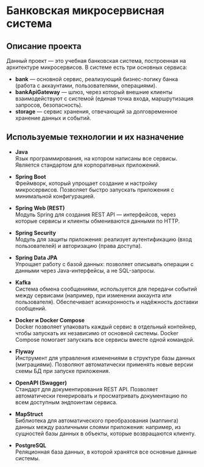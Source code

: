 # Банковская микросервисная система

## Описание проекта

Данный проект — это учебная банковская система, построенная на архитектуре микросервисов. В системе есть три основных сервиса:

- **bank** — основной сервис, реализующий бизнес-логику банка (работа с аккаунтами, пользователями, операциями).
- **bankApiGateway** — шлюз, через который внешние клиенты взаимодействуют с системой (единая точка входа, маршрутизация запросов, безопасность).
- **storage** — сервис хранения, отвечающий за долговременное хранение данных и событий.

## Используемые технологии и их назначение

- **Java**  
  Язык программирования, на котором написаны все сервисы. Является стандартом для корпоративных приложений.

- **Spring Boot**  
  Фреймворк, который упрощает создание и настройку микросервисов. Позволяет быстро запускать приложения с минимальной конфигурацией.

- **Spring Web (REST)**  
  Модуль Spring для создания REST API — интерфейсов, через которые сервисы и клиенты обмениваются данными по HTTP.

- **Spring Security**  
  Модуль для защиты приложения: реализует аутентификацию (вход пользователей) и авторизацию (права доступа).

- **Spring Data JPA**  
  Упрощает работу с базой данных: позволяет описывать операции с данными через Java-интерфейсы, а не SQL-запросы.

- **Kafka**  
  Система обмена сообщениями, используется для передачи событий между сервисами (например, при изменении аккаунта или пользователя). Обеспечивает асинхронность и надёжность доставки сообщений.

- **Docker и Docker Compose**  
  Docker позволяет упаковать каждый сервис в отдельный контейнер, чтобы запускать их независимо от основной системы. Docker Compose помогает запускать все сервисы вместе одной командой.

- **Flyway**  
  Инструмент для управления изменениями в структуре базы данных (миграциями). Позволяют автоматически применять новые версии схемы БД при запуске приложения.

- **OpenAPI (Swagger)**  
  Стандарт для документирования REST API. Позволяет автоматически генерировать и просматривать документацию по всем доступным эндпоинтам сервиса.

- **MapStruct**  
  Библиотека для автоматического преобразования (маппинга) данных между различными слоями приложения: например, из сущностей базы данных в объекты, которые возвращаются клиенту.

- **PostgreSQL**  
  Реляционная база данных, в которой хранятся все основные данные системы.

